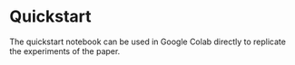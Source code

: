 # Quickstart

The quickstart notebook can be used in Google Colab directly to replicate the experiments of the paper.
